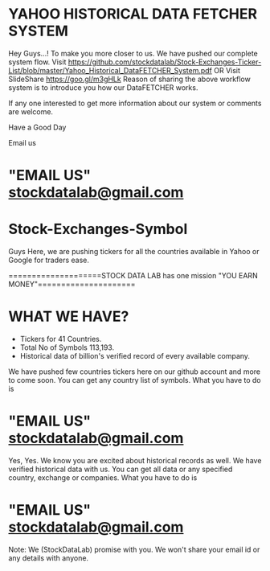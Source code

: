 # YAHOO HISTORICAL DATA FETCHER SYSTEM

Hey Guys...! 
To make you more closer to us. We have pushed our complete system flow.
Visit https://github.com/stockdatalab/Stock-Exchanges-Ticker-List/blob/master/Yahoo_Historical_DataFETCHER_System.pdf  OR Visit SlideShare https://goo.gl/m3gHLk
Reason of sharing the above workflow system is to introduce you how our DataFETCHER works.

If any one interested to get more information about our system or comments are welcome.

Have a Good Day

Email us

# "EMAIL US" stockdatalab@gmail.com


# Stock-Exchanges-Symbol
Guys Here, we are pushing tickers for all the countries available in Yahoo or Google for traders ease.

  ====================STOCK DATA LAB has one mission "YOU EARN MONEY"=====================

# WHAT WE HAVE?
* Tickers for 41 Countries.
* Total No of Symbols 113,193.
* Historical data of billion's verified record of every available company.

We have pushed few countries tickers here on our github account and more to come soon.
You can get any country list of symbols. What you have to do is 

# "EMAIL US" stockdatalab@gmail.com

Yes, Yes. We know you are excited about historical records as well. We have verified historical data with us. You can get all data or any specified country, exchange or companies. What you have to do is 


# "EMAIL US" stockdatalab@gmail.com

Note: We (StockDataLab) promise with you. We won't share your email id or any details with anyone.
